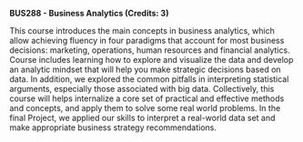 **BUS288 - Business Analytics (Credits: 3)**

This course introduces the main concepts in business analytics, which allow achieving fluency in four paradigms that account for most business decisions: marketing, operations, human resources and financial analytics. Course includes learning how to explore and visualize the data and develop an analytic mindset that will help you make strategic decisions based on data. In addition, we explored the common pitfalls in interpreting statistical arguments, especially those associated with big data. Collectively, this course will helps internalize a core set of practical and effective methods and concepts, and apply them to solve some real world problems. In the final Project, we applied our skills to interpret a real-world data set and make appropriate business strategy recommendations.
